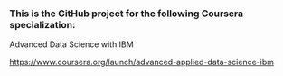 ### This is the GitHub project for the following Coursera specialization:

Advanced Data Science with IBM

https://www.coursera.org/launch/advanced-applied-data-science-ibm
